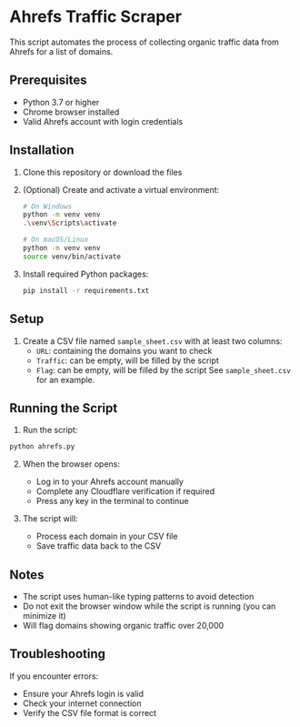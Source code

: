 # Ahrefs Traffic Scraper

This script automates the process of collecting organic traffic data from Ahrefs for a list of domains.

## Prerequisites

- Python 3.7 or higher
- Chrome browser installed
- Valid Ahrefs account with login credentials

## Installation

1. Clone this repository or download the files

2. (Optional) Create and activate a virtual environment:
   ```bash
   # On Windows
   python -m venv venv
   .\venv\Scripts\activate

   # On macOS/Linux
   python -m venv venv
   source venv/bin/activate
   ```


2. Install required Python packages:
   ```bash
   pip install -r requirements.txt
   ```

## Setup

1. Create a CSV file named `sample_sheet.csv` with at least two columns:
   - `URL`: containing the domains you want to check
   - `Traffic`: can be empty, will be filled by the script
   - `Flag`: can be empty, will be filled by the script
See `sample_sheet.csv` for an example.

## Running the Script

1. Run the script:
```bash
python ahrefs.py
```

2. When the browser opens:
   - Log in to your Ahrefs account manually
   - Complete any Cloudflare verification if required
   - Press any key in the terminal to continue

3. The script will:
   - Process each domain in your CSV file
   - Save traffic data back to the CSV

## Notes

- The script uses human-like typing patterns to avoid detection
- Do not exit the browser window while the script is running (you can minimize it)
- Will flag domains showing organic traffic over 20,000

## Troubleshooting

If you encounter errors:
- Ensure your Ahrefs login is valid
- Check your internet connection
- Verify the CSV file format is correct
